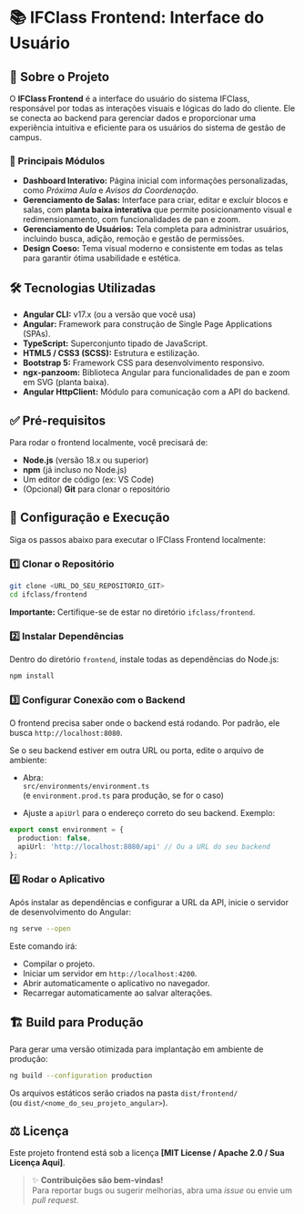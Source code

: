 
# 📚 IFClass Frontend: Interface do Usuário

## 📖 Sobre o Projeto

O **IFClass Frontend** é a interface do usuário do sistema IFClass, responsável por todas as interações visuais e lógicas do lado do cliente. Ele se conecta ao backend para gerenciar dados e proporcionar uma experiência intuitiva e eficiente para os usuários do sistema de gestão de campus.

### 🔑 Principais Módulos

- **Dashboard Interativo:** Página inicial com informações personalizadas, como *Próxima Aula* e *Avisos da Coordenação*.
- **Gerenciamento de Salas:** Interface para criar, editar e excluir blocos e salas, com **planta baixa interativa** que permite posicionamento visual e redimensionamento, com funcionalidades de pan e zoom.
- **Gerenciamento de Usuários:** Tela completa para administrar usuários, incluindo busca, adição, remoção e gestão de permissões.
- **Design Coeso:** Tema visual moderno e consistente em todas as telas para garantir ótima usabilidade e estética.

## 🛠️ Tecnologias Utilizadas

- **Angular CLI:** v17.x (ou a versão que você usa)
- **Angular:** Framework para construção de Single Page Applications (SPAs).
- **TypeScript:** Superconjunto tipado de JavaScript.
- **HTML5 / CSS3 (SCSS):** Estrutura e estilização.
- **Bootstrap 5:** Framework CSS para desenvolvimento responsivo.
- **ngx-panzoom:** Biblioteca Angular para funcionalidades de pan e zoom em SVG (planta baixa).
- **Angular HttpClient:** Módulo para comunicação com a API do backend.

## ✅ Pré-requisitos

Para rodar o frontend localmente, você precisará de:

- **Node.js** (versão 18.x ou superior)
- **npm** (já incluso no Node.js)
- Um editor de código (ex: VS Code)
- (Opcional) **Git** para clonar o repositório

## 🚀 Configuração e Execução

Siga os passos abaixo para executar o IFClass Frontend localmente:

### 1️⃣ Clonar o Repositório

```bash
git clone <URL_DO_SEU_REPOSITORIO_GIT>
cd ifclass/frontend
```

**Importante:** Certifique-se de estar no diretório `ifclass/frontend`.

### 2️⃣ Instalar Dependências

Dentro do diretório `frontend`, instale todas as dependências do Node.js:

```bash
npm install
```

### 3️⃣ Configurar Conexão com o Backend

O frontend precisa saber onde o backend está rodando. Por padrão, ele busca `http://localhost:8080`.

Se o seu backend estiver em outra URL ou porta, edite o arquivo de ambiente:

- Abra:  
  `src/environments/environment.ts`  
  (e `environment.prod.ts` para produção, se for o caso)

- Ajuste a `apiUrl` para o endereço correto do seu backend. Exemplo:

```ts
export const environment = {
  production: false,
  apiUrl: 'http://localhost:8080/api' // Ou a URL do seu backend
};
```

### 4️⃣ Rodar o Aplicativo

Após instalar as dependências e configurar a URL da API, inicie o servidor de desenvolvimento do Angular:

```bash
ng serve --open
```

Este comando irá:

- Compilar o projeto.
- Iniciar um servidor em `http://localhost:4200`.
- Abrir automaticamente o aplicativo no navegador.
- Recarregar automaticamente ao salvar alterações.

## 🏗️ Build para Produção

Para gerar uma versão otimizada para implantação em ambiente de produção:

```bash
ng build --configuration production
```

Os arquivos estáticos serão criados na pasta `dist/frontend/`  
(ou `dist/<nome_do_seu_projeto_angular>`).

## ⚖️ Licença

Este projeto frontend está sob a licença **[MIT License / Apache 2.0 / Sua Licença Aqui]**.

> ✨ **Contribuições são bem-vindas!**  
> Para reportar bugs ou sugerir melhorias, abra uma *issue* ou envie um *pull request*.

